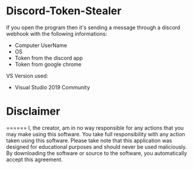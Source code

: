 # Discord-Token-Stealer

If you open the program then it's sending a message through a discord webhook with the following informations:
- Computer UserName
- OS
- Token from the discord app
- Token from google chrome

VS Version used:
- Visual Studio 2019 Community

# Disclaimer
======
I, the creator, am in no way responsible for any actions that you may make using this software. You take full responsibility with any action taken using this software. Please take note that this application was designed for educational purposes and should never be used maliciously. By downloading the software or source to the software, you automatically accept this agreement.

